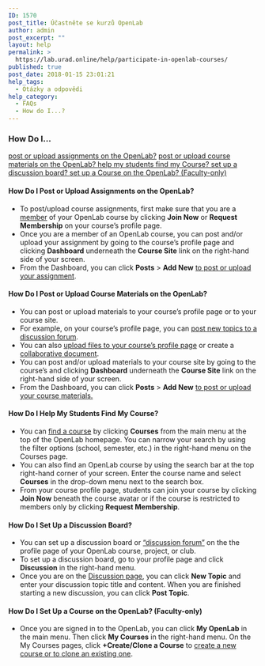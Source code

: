 ```yaml
---
ID: 1570
post_title: Účastněte se kurzů OpenLab
author: admin
post_excerpt: ""
layout: help
permalink: >
  https://lab.urad.online/help/participate-in-openlab-courses/
published: true
post_date: 2018-01-15 23:01:21
help_tags:
  - Otázky a odpovědi
help_category:
  - FAQs
  - How do I...?
---
```

<h3>How Do I…</h3>
<a href="https://lab.urad.online/help/participate-in-openlab-courses/#postassignments">post or upload assignments on the OpenLab?</a>
<a href="https://lab.urad.online/help/participate-in-openlab-courses/#postmaterials">post or upload course materials on the OpenLab?
</a><a href="https://lab.urad.online/help/participate-in-openlab-courses/#findcourse">help my students find my Course?
</a><a href="https://lab.urad.online/help/participate-in-openlab-courses/#discussion">set up a discussion board?
</a><a href="https://lab.urad.online/help/participate-in-openlab-courses/#setupcourse">set up a Course on the OpenLab? (Faculty-only)</a><a name="postassignments"></a>
<h4>How Do I Post or Upload Assignments on the OpenLab?</h4>
<ul>
 	<li>To post/upload course assignments, first make sure that you are a <a href="https://lab.urad.online/help/joining-a-course/">member</a> of your OpenLab course by clicking <strong>Join Now</strong> or <strong>Request Membership</strong> on your course’s profile page.</li>
 	<li>Once you are a member of an OpenLab course, you can post and/or upload your assignment by going to the course’s profile page and clicking <strong>Dashboard</strong> underneath the <strong>Course Site</strong> link on the right-hand side of your screen.</li>
 	<li>From the Dashboard, you can click <strong>Posts</strong> &gt; <strong>Add New</strong> <a href="https://lab.urad.online/help/writing-a-post/">to post or upload your assignment</a>.<a name="postmaterials"></a></li>
</ul>
<h4>How Do I Post or Upload Course Materials on the OpenLab?</h4>
<ul>
 	<li>You can post or upload materials to your course’s profile page or to your course site.</li>
 	<li>For example, on your course’s profile page, you can <a href="https://lab.urad.online/help/discussion-forums/">post new topics to a discussion forum</a>.</li>
 	<li>You can also <a href="https://lab.urad.online/help/using-files/">upload files to your course’s profile page</a> or create a <a href="https://lab.urad.online/help/using-docs/">collaborative document</a>.</li>
 	<li>You can post and/or upload materials to your course site by going to the course’s and clicking <strong>Dashboard</strong> underneath the <strong>Course Site</strong> link on the right-hand side of your screen.</li>
 	<li>From the Dashboard, you can click <strong>Posts</strong> &gt; <strong>Add New</strong> <a href="https://lab.urad.online/help/writing-a-post/">to post or upload your course materials.</a><a name="findcourse"></a></li>
</ul>
<h4>How Do I Help My Students Find My Course?</h4>
<ul>
 	<li>You can <a href="https://lab.urad.online/help/finding-a-course/">find a course</a> by clicking <strong>Courses</strong> from the main menu at the top of the OpenLab homepage. You can narrow your search by using the filter options (school, semester, etc.) in the right-hand menu on the Courses page.</li>
 	<li>You can also find an OpenLab course by using the search bar at the top right-hand corner of your screen. Enter the course name and select <strong>Courses</strong> in the drop-down menu next to the search box.</li>
 	<li>From your course profile page, students can join your course by clicking <strong>Join Now</strong> beneath the course avatar or if the course is restricted to members only by clicking <strong>Request Membership</strong>.<a name="discussion"></a></li>
</ul>
<h4>How Do I Set Up a Discussion Board?</h4>
<ul>
 	<li>You can set up a discussion board or <a href="https://lab.urad.online/help/discussion-forums/">“discussion forum”</a> on the the profile page of your OpenLab course, project, or club.</li>
 	<li>To set up a discussion board, go to your profile page and click <strong>Discussion</strong> in the right-hand menu.</li>
 	<li>Once you are on the <a href="https://lab.urad.online/help/discussion-forums/">Discussion page</a>, you can click <strong>New Topic</strong> and enter your discussion topic title and content. When you are finished starting a new discussion, you can click <strong>Post Topic</strong>.<a name="setupcourse"></a></li>
</ul>
<h4>How Do I Set Up a Course on the OpenLab? (Faculty-only)</h4>
<ul>
 	<li>Once you are signed in to the OpenLab, you can click <strong>My OpenLab</strong> in the main menu. Then click <strong>My Courses</strong> in the right-hand menu. On the My Courses pages, click <strong>+Create/Clone a Course</strong> to <a href="https://lab.urad.online/help/creating-a-course-faculty-only/">create a new course or to clone an existing one</a>.</li>
</ul>
